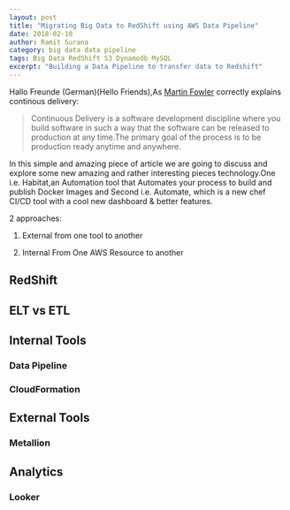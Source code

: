 ```yaml
---
layout: post
title: "Migrating Big Data to RedShift using AWS Data Pipeline"
date: 2018-02-10
author: Ramit Surana
category: big data data pipeline
tags: Big Data RedShift S3 Dynamodb MySQL
excerpt: "Building a Data Pipeline to transfer data to Redshift"
---
```


Hallo Freunde (German)(Hello Friends),As [Martin Fowler](http://martinfowler.com) correctly explains continous delivery:

> Continuous Delivery is a software development discipline where you build software in such a way that the software can be released to production at any time.The primary goal of the process is to be production ready anytime and anywhere.

In this simple and amazing piece of article we are going to discuss and explore some new amazing and rather interesting pieces technology.One i.e. Habitat,an Automation tool that Automates your process to build and publish Docker Images and Second i.e. Automate, which is a new chef CI/CD tool with a cool new dashboard & better features.

2 approaches:

1. External from one tool to another

2. Internal From One AWS Resource to another

## RedShift

## ELT vs ETL

## Internal Tools

### Data Pipeline

### CloudFormation

## External Tools

### Metallion

## Analytics

### Looker



